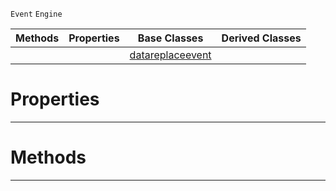  `Event` `Engine`



|Methods|Properties|Base Classes|Derived Classes|
|---|---|---|---|
| | |[datareplaceevent](https://github.com/PlasmaEngine/PlasmaDocs/tree/master/docs/C%2B%2B/code_reference/class_reference/datareplaceevent.markdown)| |


 #  Properties


---  
 #  Methods


---  
 

 